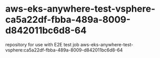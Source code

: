 # aws-eks-anywhere-test-vsphere-ca5a22df-fbba-489a-8009-d842011bc6d8-64
repository for use with E2E test job aws-eks-anywhere-test-vsphere:ca5a22df-fbba-489a-8009-d842011bc6d8-64
